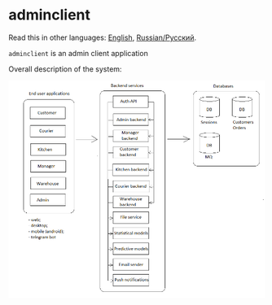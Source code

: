 # adminclient

Read this in other languages: [English](adminclient.md), [Russian/Русский](adminclient.ru.md). 

`adminclient` is an admin client application 

Overall description of the system: 

![system_overall](../img/system_overall.png)
